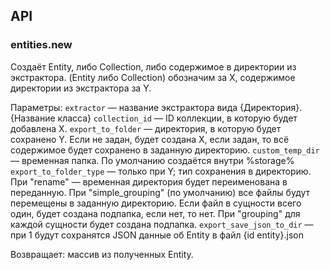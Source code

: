 ## API

### entities.new

Создаёт Entity, либо Collection, либо содержимое в директории из экстрактора. (Entity либо Collection) обозначим за X, содержимое директории из экстрактора за Y.

Параметры:
`extractor` — название экстрактора вида {Директория}.{Название класса}
`collection_id` — ID коллекции, в которую будет добавлена X.
`export_to_folder` — директория, в которую будет сохранено Y. Если не задан, будет создана X, если задан, то всё содержимое будет сохранено в заданную директорию.
`custom_temp_dir` — временная папка. По умолчанию создаётся внутри %storage%
`export_to_folder_type` — только при Y; тип сохранения в директорию. При "rename" — временная директория будет переименована в переданную. При "simple_grouping" (по умолчанию) все файлы будут перемещены в заданную директорию. Если файл в сущности всего один, будет создана подпапка, если нет, то нет. При "grouping" для каждой сущности будет создана подпапка.
`export_save_json_to_dir` — при 1 будут сохранятся JSON данные об Entity в файл {id entity}.json

Возвращает:
массив из полученных Entity.
